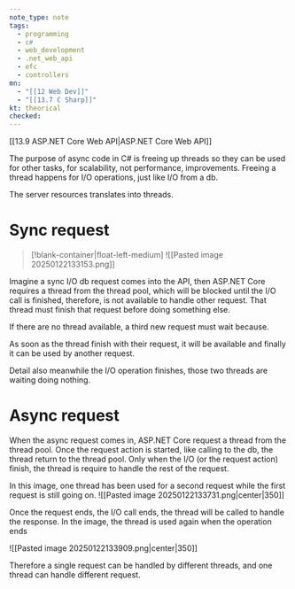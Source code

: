 ```yaml
---
note_type: note
tags:
  - programming
  - c#
  - web_development
  - .net_web_api
  - efc
  - controllers
mn:
  - "[[12 Web Dev]]"
  - "[[13.7 C Sharp]]"
kt: theorical
checked:
---
```

[[13.9 ASP.NET Core Web API|ASP.NET Core Web API]]

The purpose of async code in C# is freeing up threads so they can be used for other tasks, for scalability, not performance, improvements. Freeing a thread happens for I/O operations, just like I/O from a db. 

The server resources translates into threads. 
# Sync request
>[!blank-container|float-left-medium]
>![[Pasted image 20250122133153.png]]

Imagine a sync I/O db request comes into the API, then ASP.NET Core requires a thread from the thread pool, which will be blocked until the I/O call is finished, therefore, is not available to handle other request. That thread must finish that request before doing something else. 

If there are no thread available, a third new request must wait because.

As soon as the thread finish with their request, it will be available and finally it can be used by another request. 

Detail also meanwhile the I/O operation finishes, those two threads are waiting doing nothing. 

# Async request
When the async request comes in, ASP.NET Core request a thread from the thread pool. Once the request action is started, like calling to the db, the thread return to the thread pool. Only when the I/O (or the request action) finish, the thread is require to handle the rest of the request. 

In this image, one thread has been used for a second request while the first request is still going on. 
![[Pasted image 20250122133731.png|center|350]]

Once the request ends, the I/O call ends, the thread will be called to handle the response. In the image, the thread is used again when the operation ends 

![[Pasted image 20250122133909.png|center|350]]

Therefore a single request can be handled by different threads, and one thread can handle different request. 